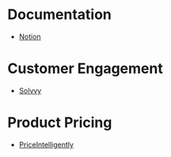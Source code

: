 # Documentation
- [Notion](https://www.notion.so)


# Customer Engagement
- [Solvvy](https://solvvy.com/)

# Product Pricing
- [PriceIntelligently](https://www.priceintelligently.com/)
